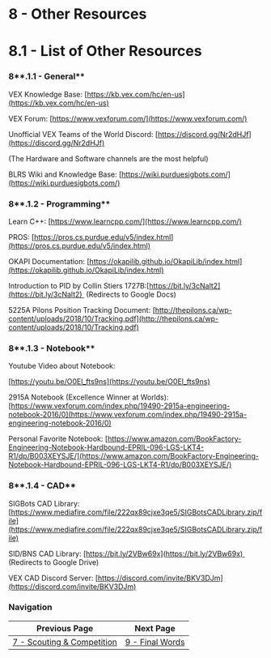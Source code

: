 # 8 - Other Resources

# 8.1 - List of Other Resources

### 8**.1.1 - General**

VEX Knowledge Base: [https://kb.vex.com/hc/en-us](https://kb.vex.com/hc/en-us)

VEX Forum: [https://www.vexforum.com/](https://www.vexforum.com/)

Unofficial VEX Teams of the World Discord: [https://discord.gg/Nr2dHJf](https://discord.gg/Nr2dHJf)

(The Hardware and Software channels are the most helpful)

BLRS Wiki and Knowledge Base: [https://wiki.purduesigbots.com/](https://wiki.purduesigbots.com/)

### 8**.1.2 - Programming**

Learn C++: [https://www.learncpp.com/](https://www.learncpp.com/)

PROS: [https://pros.cs.purdue.edu/v5/index.html](https://pros.cs.purdue.edu/v5/index.html)

OKAPI Documentation: [https://okapilib.github.io/OkapiLib/index.html](https://okapilib.github.io/OkapiLib/index.html)

Introduction to PID by Collin Stiers 1727B:[https://bit.ly/3cNalt2](https://bit.ly/3cNalt2)  (Redirects to Google Docs)

5225A Pilons Position Tracking Document: [http://thepilons.ca/wp-content/uploads/2018/10/Tracking.pdf](http://thepilons.ca/wp-content/uploads/2018/10/Tracking.pdf)

### 8**.1.3 - Notebook**

Youtube Video about Notebook:

[https://youtu.be/O0El_fts9ns](https://youtu.be/O0El_fts9ns)

2915A Notebook (Excellence Winner at Worlds): [https://www.vexforum.com/index.php/19490-2915a-engineering-notebook-2016/0](https://www.vexforum.com/index.php/19490-2915a-engineering-notebook-2016/0)

Personal Favorite Notebook: [https://www.amazon.com/BookFactory-Engineering-Notebook-Hardbound-EPRIL-096-LGS-LKT4-R1/dp/B003XEYSJE/](https://www.amazon.com/BookFactory-Engineering-Notebook-Hardbound-EPRIL-096-LGS-LKT4-R1/dp/B003XEYSJE/)

### 8**.1.4 - CAD**

SIGBots CAD Library: [https://www.mediafire.com/file/222qx89cjxe3qe5/SIGBotsCADLibrary.zip/file](https://www.mediafire.com/file/222qx89cjxe3qe5/SIGBotsCADLibrary.zip/file)

SID/BNS CAD Library: [https://bit.ly/2VBw69x](https://bit.ly/2VBw69x)  (Redirects to Google Drive)

VEX CAD Discord Server: [https://discord.com/invite/BKV3DJm](https://discord.com/invite/BKV3DJm)

### Navigation
| Previous Page | Next Page |
| ----------- | ----------- |
| [7 - Scouting & Competition](/src/md/7_Scouting_Competition.md) | [9 - Final Words](/src/md/9_Final_Words.md)  |